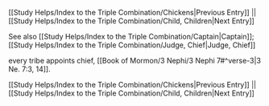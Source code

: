 [[Study Helps/Index to the Triple Combination/Chickens|Previous Entry]]  ||  [[Study Helps/Index to the Triple Combination/Child, Children|Next Entry]]

 See also [[Study Helps/Index to the Triple Combination/Captain|Captain]]; [[Study Helps/Index to the Triple Combination/Judge, Chief|Judge, Chief]]

 every tribe appoints chief, [[Book of Mormon/3 Nephi/3 Nephi 7#^verse-3|3 Ne. 7:3, 14]].

[[Study Helps/Index to the Triple Combination/Chickens|Previous Entry]]  ||  [[Study Helps/Index to the Triple Combination/Child, Children|Next Entry]]
